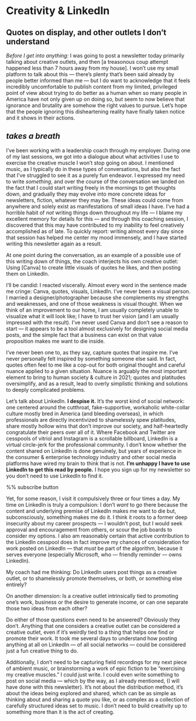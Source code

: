# Creativity & LinkedIn
## Quotes on display, and other outlets I don’t understand
*Before I get into anything:* I was going to post a newsletter today primarily talking about creative outlets, and then [a treasonous coup attempt happened less than 7 hours away from my house]. I won’t use my small platform to talk about this — there’s plenty that’s been said already by people better informed than me — but I do want to acknowledge that it feels incredibly uncomfortable to publish content from my limited, privileged point of view about trying to do better as a human when so many people in America have not only given up on doing so, but seem to now believe that ignorance and brutality are somehow the right values to pursue. Let’s hope that the people ignoring this disheartening reality have finally taken notice and it shows in their actions.

*takes a breath*
----

I’ve been working with a leadership coach through my employer. During one of my last sessions, we got into a dialogue about what activities I use to exercise the creative muscle I won’t stop going on about. I mentioned music, as I typically do in these types of conversations, but also the fact that I’ve struggled to see it as a purely fun endeavor.  I expressed my need to write *something*, and over the course of the conversation we landed on the fact that I could start writing freely in the mornings to get thoughts down, and gradually they may evolve into more concrete ideas for newsletters, fiction, whatever they may be. These ideas could come from anywhere and solely exist as manifestations of small ideas I have. I’ve had a horrible habit of *not* writing things down throughout my life — I blame my excellent memory for details for this — and through this coaching session, I discovered that this may have contributed to my inability to feel creatively accomplished as of late. To quickly report: writing almost every day since that session has helped me center my mood immensely, and I have started writing this newsletter again as a result.

At one point during the conversation, as an example of a possible use of this writing down of things, the coach interjects his own creative outlet: Using [Canva] to create little visuals of quotes he likes, and then posting them on LinkedIn.

I’ll be candid: I reacted viscerally. Almost every word in the sentence made me cringe: Canva, quotes, visuals, LinkedIn. I’ve never been a visual person. I married a designer/photographer because she complements my strengths and weaknesses, and one of those weakness is visual thought. When we think of an improvement to our home, I am usually completely unable to visualize what it will look like; I have to trust her vision (and I am usually impressed with the result). I’ve never used Canva and don’t see a reason to start — it appears to be a tool almost exclusively for designing social media posts, and the simple fact that a business can exist on that value proposition makes me want to die inside.

I’ve never been one to, as they say, capture quotes that inspire me. I’ve never personally felt inspired by something someone else said. In fact, quotes often feel to me like a cop-out for both original thought and careful nuance applied to a given situation. Nuance is arguably the most important element to bring to human society & culture in 2021; quotes and platitudes oversimplify, and as a result, lead to overly simplistic thinking and solutions to deeply complicated problems. 

Let’s talk about LinkedIn. **I despise it.** It’s the worst kind of social network: one centered around the cutthroat, fake-supportive, workaholic white-collar culture mostly bred in America (and bleeding overseas), in which professionals are directly incentivized to shamelessly spew platitudes, share mostly hollow wins that don’t improve our society, and half-heartedly congratulate their peers over all of it. Where Facebook and Twitter are cesspools of vitriol and Instagram is a scrollable billboard, LinkedIn is a virtual circle-jerk for the professional community. I don’t know whether the content shared on LinkedIn is done genuinely, but years of experience in the consumer & enterprise technology industry and other social media platforms have wired my brain to think that is not. **I’m unhappy I have to use LinkedIn to get this read by people.** I hope you sign up for my newsletter so you don’t need to use LinkedIn to find it.

%% subscribe button

Yet, for some reason, I visit it compulsively three or four times a day. My time on LinkedIn is truly a compulsion: I don’t *want* to go there because the content and underlying premise of LinkedIn makes me want to die but, subconsciously, something makes me do it. I think it roots to a former deep insecurity about my career prospects — I wouldn’t post, but I would seek approval and encouragement from others, or scour the job boards to consider my options. I also am reasonably certain that active contribution to the LinkedIn cesspool does in fact improve my chances of consideration for work posted on LinkedIn — that *must* be part of the algorithm, because it serves everyone (especially Microsoft, who — friendly reminder — owns LinkedIn).

My coach had me thinking: Do LinkedIn users post things as a creative outlet, or to shamelessly promote themselves, or both, or something else entirely? 

On another dimension: Is a creative outlet intrinsically tied to promoting one’s work, business or the desire to generate income, or can one separate those two ideas from each other?

Do either of those questions even need to be answered? Obviously they don’t. Anything that one considers a creative outlet can be considered a creative outlet, even if it’s weirdly tied to a thing that helps one find or promote their work. It took me several days to understand how posting anything at all on LinkedIn — of all social networks — could be considered just a fun creative thing to do. 

Additionally, I don’t need to be capturing field recordings for my next piece of ambient music, or brainstorming a work of epic fiction to be “exercising my creative muscles.” I could just write. I could even write something to post on social media — which by the way, as I already mentioned, {I will have done with this newsletter}. It’s not about the distribution method, it’s about the ideas being explored and shared, which can be as simple as thinking about and sharing a quote you like, or as complex as a collection of carefully structured ideas set to music. I don’t need to build creativity up to something more than it is the act of creating.